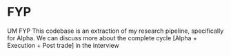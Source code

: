 # FYP
UM FYP
This codebase is an extraction of my research pipeline, specifically for Alpha. We can discuss more about the complete cycle [Alpha + Execution + Post trade] in the interview
